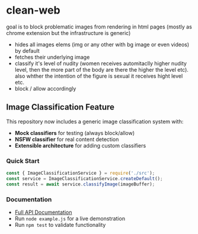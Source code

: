 # clean-web
goal is to block problematic images from rendering in html pages (mostly as chrome extension but the infrastructure is generic)
- hides all images elems (img or any other with bg image or even videos) by default
- fetches their underlying image
- classify it's level of nudity (women receives automitaclly higher nudity level, then the more part of the body are there the higher the level etc). also whther the intention of the figure is sexual it receives hight level etc.
- block / allow accordingly

## Image Classification Feature

This repository now includes a generic image classification system with:
- **Mock classifiers** for testing (always block/allow)
- **NSFW classifier** for real content detection
- **Extensible architecture** for adding custom classifiers

### Quick Start
```javascript
const { ImageClassificationService } = require('./src');
const service = ImageClassificationService.createDefault();
const result = await service.classifyImage(imageBuffer);
```

### Documentation
- [Full API Documentation](docs/image-classification.md)
- Run `node example.js` for a live demonstration
- Run `npm test` to validate functionality
